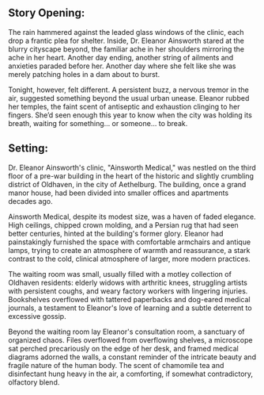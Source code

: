 ## Story Opening:

The rain hammered against the leaded glass windows of the clinic, each drop a frantic plea for shelter. Inside, Dr. Eleanor Ainsworth stared at the blurry cityscape beyond, the familiar ache in her shoulders mirroring the ache in her heart. Another day ending, another string of ailments and anxieties paraded before her. Another day where she felt like she was merely patching holes in a dam about to burst.

Tonight, however, felt different. A persistent buzz, a nervous tremor in the air, suggested something beyond the usual urban unease. Eleanor rubbed her temples, the faint scent of antiseptic and exhaustion clinging to her fingers. She’d seen enough this year to know when the city was holding its breath, waiting for something… or someone… to break.

## Setting:

Dr. Eleanor Ainsworth's clinic, "Ainsworth Medical," was nestled on the third floor of a pre-war building in the heart of the historic and slightly crumbling district of Oldhaven, in the city of Aethelburg. The building, once a grand manor house, had been divided into smaller offices and apartments decades ago.

Ainsworth Medical, despite its modest size, was a haven of faded elegance. High ceilings, chipped crown molding, and a Persian rug that had seen better centuries, hinted at the building's former glory. Eleanor had painstakingly furnished the space with comfortable armchairs and antique lamps, trying to create an atmosphere of warmth and reassurance, a stark contrast to the cold, clinical atmosphere of larger, more modern practices.

The waiting room was small, usually filled with a motley collection of Oldhaven residents: elderly widows with arthritic knees, struggling artists with persistent coughs, and weary factory workers with lingering injuries. Bookshelves overflowed with tattered paperbacks and dog-eared medical journals, a testament to Eleanor's love of learning and a subtle deterrent to excessive gossip.

Beyond the waiting room lay Eleanor's consultation room, a sanctuary of organized chaos. Files overflowed from overflowing shelves, a microscope sat perched precariously on the edge of her desk, and framed medical diagrams adorned the walls, a constant reminder of the intricate beauty and fragile nature of the human body. The scent of chamomile tea and disinfectant hung heavy in the air, a comforting, if somewhat contradictory, olfactory blend.
